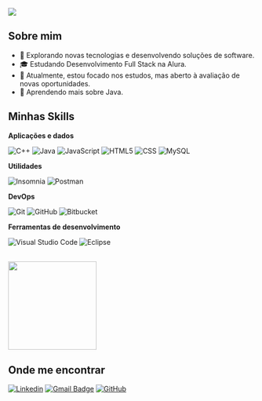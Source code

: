 ![](https://komarev.com/ghpvc/?username=iuricode&color=006bed)

## Sobre mim

- 🤔 Explorando novas tecnologias e desenvolvendo soluções de software.
- 🎓 Estudando Desenvolvimento Full Stack na Alura.
- 💼 Atualmente, estou focado nos estudos, mas aberto à avaliação de novas oportunidades.
- 🌱 Aprendendo mais sobre Java.

## Minhas Skills

**Aplicações e dados**

![C++](https://img.shields.io/badge/-C++-333333?style=flat&logo=C%2B%2B&logoColor=00599C)
![Java](https://img.shields.io/badge/-Java-333333?style=flat&logo=Java&logoColor=007396)
![JavaScript](https://img.shields.io/badge/-JavaScript-333333?style=flat&logo=javascript)
![HTML5](https://img.shields.io/badge/-HTML5-333333?style=flat&logo=HTML5)
![CSS](https://img.shields.io/badge/-CSS-333333?style=flat&logo=CSS3&logoColor=1572B6)
![MySQL](https://img.shields.io/badge/-MySQL-333333?style=flat&logo=mysql)

**Utilidades**

![Insomnia](https://img.shields.io/badge/-Insomnia-333333?style=flat&logo=insomnia)
![Postman](https://img.shields.io/badge/-Postman-333333?style=flat&logo=postman)

**DevOps**

![Git](https://img.shields.io/badge/-Git-333333?style=flat&logo=git)
![GitHub](https://img.shields.io/badge/-GitHub-333333?style=flat&logo=github)
![Bitbucket](https://img.shields.io/badge/-Bitbucket-333333?style=flat&logo=bitbucket)

**Ferramentas de desenvolvimento**

![Visual Studio Code](https://img.shields.io/badge/-Visual%20Studio%20Code-333333?style=flat&logo=visual-studio-code&logoColor=007ACC)
![Eclipse](https://img.shields.io/badge/-Eclipse-333333?style=flat&logo=eclipse-ide&logoColor=2C2255)

<br/>

<a href="https://github.com/EoPaiva" title="Perfil do EoPaiva">
  <img height="180em" src="https://github-readme-stats.vercel.app/api?username=EoPaiva&theme=dracula&show_icons=true" />
</a>

## Onde me encontrar

[![Linkedin](https://img.shields.io/badge/-mateus-paiva-19804b284-blue?style=flat-square&logo=Linkedin&logoColor=white&link=mateus-paiva-19804b284)](https://www.linkedin.com/in/mateus-paiva-19804b284/)
[![Gmail Badge](https://img.shields.io/badge/-mpaiiva21@gmail.com-006bed?style=flat-square&logo=Gmail&logoColor=white&link=mailto:mpaiiva21@gmail.com)](mailto:mpaiiva21@gmail.com)
[![GitHub](https://img.shields.io/github/followers/EoPaiva?label=follow&style=social)]((https://github.com/EoPaiva))
